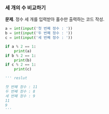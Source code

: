 ### 세 개의 수 비교하기
**문제**. 정수 세 개를 입력받아 홀수만 출력하는 코드 작성.
```py
a = int(input('첫 번째 정수 : '))
b = int(input('두 번째 정수 : '))
c = int(input('세 번째 정수 : '))

if a % 2 == 1:
    print(a)
if b % 2 == 1:
    print(b)
if c % 2 == 1:
    print(c)

''' reslut

첫 번째 정수 : 11
두 번째 정수 : 8
세 번째 정수 : 9
11
9
'''
```